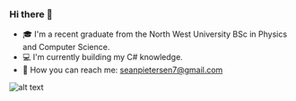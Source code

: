 ### Hi there 👋

 - 🎓 I'm a recent graduate from the North West University BSc in Physics and Computer Science.
 - 💻 I'm currently building my C# knowledge.
 - 📨 How you can reach me: seanpietersen7@gmail.com

<!--
**SeanPietersen/SeanPietersen** is a ✨ _special_ ✨ repository because its `README.md` (this file) appears on your GitHub profile.

Here are some ideas to get you started:

- 🔭 I’m currently working on ...
- 🌱 I’m currently learning ...
- 👯 I’m looking to collaborate on ...
- 🤔 I’m looking for help with ...
- 💬 Ask me about ...
- 📫 How to reach me: ...
- 😄 Pronouns: ...
- ⚡ Fun fact: ...
-->

![alt text](https://www.codewars.com/users/SeanPietersen/badges/small)
